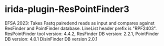 # irida-plugin-ResPointFinder3
EFSA 2023: Takes Fastq pairedend reads as input and compares against ResFinder and PointFinder database. LineList header prefix is "RPF2403". ResPointFinder tool version: 4.4.2, ResFinder DB version: 2.2.1, PointFinder DB version: 4.0.1 DisinFinder DB version 2.0.1
